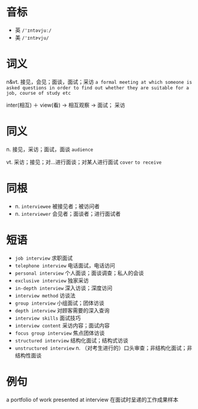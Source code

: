 # 音标

- 英 `/'ɪntəvjuː/`
- 美 `/'ɪntɚvju/`

# 词义

n&vt. 接见，会见；面谈，面试；采访
`a formal meeting at which someone is asked questions in order to find out whether they are suitable for a job, course of study etc`



inter(相互) ＋ view(看) → 相互观察 → 面试； 采访

# 同义

n. 接见，采访；面试，面谈
`audience`

vt. 采访；接见；对…进行面谈；对某人进行面试
`cover` `to receive`

# 同根

- n. `interviewee` 被接见者；被访问者
- n. `interviewer` 会见者；面谈者；进行面试者

# 短语

- `job interview` 求职面试
- `telephone interview` 电话面试，电话访问
- `personal interview` 个人面谈；面谈调查；私人的会谈
- `exclusive interview` 独家采访
- `in-depth interview` 深入访谈；深度访问
- `interview method` 访谈法
- `group interview` 小组面试；团体访谈
- `depth interview` 对顾客需要的深入查询
- `interview skills` 面试技巧
- `interview content` 采访内容；面试内容
- `focus group interview` 焦点团体访谈
- `structured interview` 结构化面试；结构式访谈
- `unstructured interview` n. （对考生进行的）口头审查；非结构化面试；非结构性面谈

# 例句

a portfolio of work presented at interview
在面试时呈递的工作成果样本


